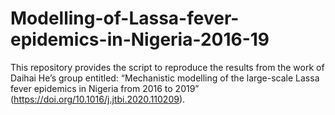 # Modelling-of-Lassa-fever-epidemics-in-Nigeria-2016-19
This repository provides the script to reproduce the results from the work of Daihai He’s group entitled: “Mechanistic modelling of the large-scale Lassa fever epidemics in Nigeria from 2016 to 2019” (https://doi.org/10.1016/j.jtbi.2020.110209).
